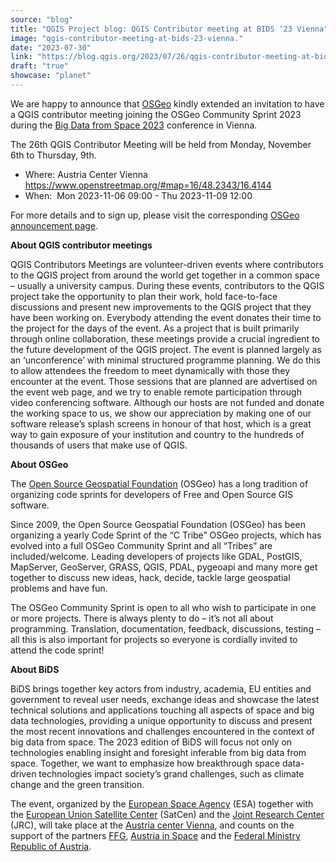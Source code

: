 ```yaml
---
source: "blog"
title: "QGIS Project blog: QGIS Contributor meeting at BIDS ‘23 Vienna"
image: "qgis-contributor-meeting-at-bids-23-vienna."
date: "2023-07-30"
link: "https://blog.qgis.org/2023/07/26/qgis-contributor-meeting-at-bids-23-vienna/"
draft: "true"
showcase: "planet"
---
```


<p>We are happy to announce that <a href="https://www.osgeo.org/">OSGeo</a> kindly extended an invitation to have a QGIS contributor meeting joining the OSGeo Community Sprint 2023 during the <a href="https://bigdatafromspace2023.org/">Big Data from Space 2023</a> conference in Vienna. </p>



<p>The 26th QGIS Contributor Meeting will be held from Monday, November 6th to Thursday, 9th.</p>



<ul>
<li>Where: Austria Center Vienna <a href="https://www.openstreetmap.org/#map=16/48.2343/16.4144" rel="nofollow">https://www.openstreetmap.org/#map=16/48.2343/16.4144</a></li>



<li>When:&nbsp; Mon 2023-⁠⁠11-06 09:00 -⁠⁠ Thu 2023-11-09 12:00</li>
</ul>



<p>For more details and to sign up, please visit the corresponding&nbsp;<a href="https://www.osgeo.org/events/join-osgeo-community-sprint-2023-at-bids-23-vienna-austria/">OSGeo announcement page</a>.</p>



<p></p>



<p><strong>About QGIS contributor meetings</strong></p>



<p>QGIS Contributors Meetings are volunteer-driven events where contributors to the QGIS project from around the world get together in a common space – usually a university campus. During these events, contributors to the QGIS project take the opportunity to plan their work, hold face-to-face discussions and present new improvements to the QGIS project that they have been working on. Everybody attending the event donates their time to the project for the days of the event. As a project that is built primarily through online collaboration, these meetings provide a crucial ingredient to the future development of the QGIS project. The event is planned largely as an ‘unconference’ with minimal structured programme planning. We do this to allow attendees the freedom to meet dynamically with those they encounter at the event. Those sessions that are planned are advertised on the event web page, and we try to enable remote participation through video conferencing software. Although our hosts are not funded and donate the working space to us, we show our appreciation by making one of our software release’s splash screens in honour of that host, which is a great way to gain exposure of your institution and country to the hundreds of thousands of users that make use of QGIS.</p>



<p><strong>About OSGeo</strong></p>



<p>The <a href="https://www.osgeo.org/">Open Source Geospatial Foundation</a> (OSGeo) has a long tradition of organizing code sprints for developers of Free and Open Source GIS software.</p>



<p>Since 2009, the Open Source Geospatial Foundation (OSGeo) has been organizing a yearly Code Sprint of the “C Tribe” OSGeo projects, which has evolved into a full OSGeo Community Sprint and all “Tribes” are included/welcome. Leading developers of projects like GDAL, PostGIS,<br>MapServer, GeoServer, GRASS, QGIS, PDAL, pygeoapi and many more get together to discuss new ideas, hack, decide, tackle large geospatial problems and have fun.</p>



<p>The OSGeo Community Sprint is open to all who wish to participate in one or more projects. There is always plenty to do – it’s not all about programming. Translation, documentation, feedback, discussions, testing – all this is also important for projects so everyone is cordially invited to attend the code sprint!</p>



<p><strong>About BiDS</strong></p>



<p>BiDS brings together key actors from industry, academia, EU entities and government to reveal user needs, exchange ideas and showcase the latest technical solutions and applications touching all aspects of space and big data technologies, providing a unique opportunity to discuss and present the most recent innovations and challenges encountered in the context of big data from space. The 2023 edition of BiDS will focus not only on technologies enabling insight and foresight inferable from big data from space. Together, we want to emphasize how breakthrough space data-driven technologies impact society’s grand challenges, such as climate change and the green transition.</p>



<p>The event, organized by the <a href="https://www.esa.int/">European Space Agency</a> (ESA) together with the <a href="https://www.satcen.europa.eu/">European Union Satellite Center</a> (SatCen) and the <a href="https://commission.europa.eu/about-european-commission/departments-and-executive-agencies/joint-research-centre_en">Joint Research Center</a> (JRC), will take place at the <a href="https://www.acv.at/en/">Austria center Vienna</a>, and counts on the support of the partners <a href="https://www.ffg.at/en">FFG</a>, <a href="https://austria-in-space.at/en/">Austria in Space</a> and the <a href="https://www.bmk.gv.at/en.html">Federal Ministry Republic of Austria</a>.</p>

